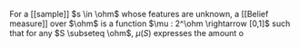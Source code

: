 For a [[sample]] $s \in \ohm$ whose features are unknown, a [[Belief measure]] over $\ohm$ is a function $\mu : 2^\ohm \rightarrow [0,1]$ such that for any $S \subseteq \ohm$, $\mu(S)$ expresses the amount o